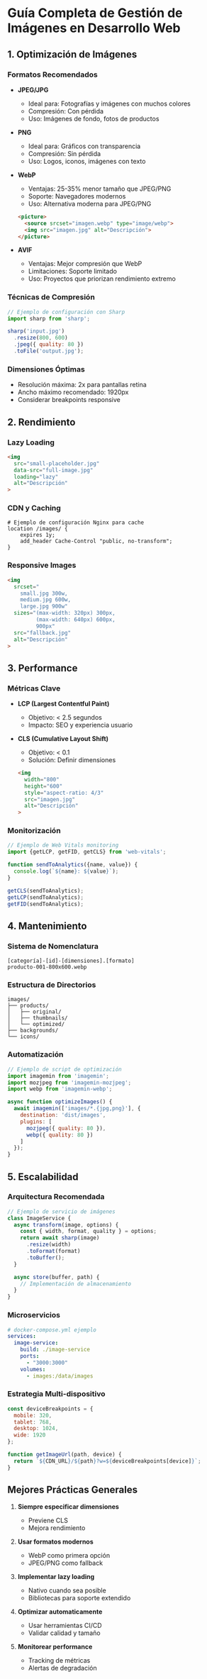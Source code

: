# Guía Completa de Gestión de Imágenes en Desarrollo Web

## 1. Optimización de Imágenes

### Formatos Recomendados

- **JPEG/JPG**
  - Ideal para: Fotografías y imágenes con muchos colores
  - Compresión: Con pérdida
  - Uso: Imágenes de fondo, fotos de productos

- **PNG**
  - Ideal para: Gráficos con transparencia
  - Compresión: Sin pérdida
  - Uso: Logos, iconos, imágenes con texto

- **WebP**
  - Ventajas: 25-35% menor tamaño que JPEG/PNG
  - Soporte: Navegadores modernos
  - Uso: Alternativa moderna para JPEG/PNG
  ```html
  <picture>
    <source srcset="imagen.webp" type="image/webp">
    <img src="imagen.jpg" alt="Descripción">
  </picture>
  ```

- **AVIF**
  - Ventajas: Mejor compresión que WebP
  - Limitaciones: Soporte limitado
  - Uso: Proyectos que priorizan rendimiento extremo

### Técnicas de Compresión

```javascript
// Ejemplo de configuración con Sharp
import sharp from 'sharp';

sharp('input.jpg')
  .resize(800, 600)
  .jpeg({ quality: 80 })
  .toFile('output.jpg');
```

### Dimensiones Óptimas
- Resolución máxima: 2x para pantallas retina
- Ancho máximo recomendado: 1920px
- Considerar breakpoints responsive

## 2. Rendimiento

### Lazy Loading
```html
<img 
  src="small-placeholder.jpg"
  data-src="full-image.jpg"
  loading="lazy"
  alt="Descripción"
>
```

### CDN y Caching
```nginx
# Ejemplo de configuración Nginx para cache
location /images/ {
    expires 1y;
    add_header Cache-Control "public, no-transform";
}
```

### Responsive Images
```html
<img 
  srcset="
    small.jpg 300w,
    medium.jpg 600w,
    large.jpg 900w"
  sizes="(max-width: 320px) 300px,
         (max-width: 640px) 600px,
         900px"
  src="fallback.jpg"
  alt="Descripción"
>
```

## 3. Performance

### Métricas Clave
- **LCP (Largest Contentful Paint)**
  - Objetivo: < 2.5 segundos
  - Impacto: SEO y experiencia usuario

- **CLS (Cumulative Layout Shift)**
  - Objetivo: < 0.1
  - Solución: Definir dimensiones
  ```html
  <img 
    width="800"
    height="600"
    style="aspect-ratio: 4/3"
    src="imagen.jpg"
    alt="Descripción"
  >
  ```

### Monitorización
```javascript
// Ejemplo de Web Vitals monitoring
import {getLCP, getFID, getCLS} from 'web-vitals';

function sendToAnalytics({name, value}) {
  console.log(`${name}: ${value}`);
}

getCLS(sendToAnalytics);
getLCP(sendToAnalytics);
getFID(sendToAnalytics);
```

## 4. Mantenimiento

### Sistema de Nomenclatura
```
[categoría]-[id]-[dimensiones].[formato]
producto-001-800x600.webp
```

### Estructura de Directorios
```
images/
├── products/
│   ├── original/
│   ├── thumbnails/
│   └── optimized/
├── backgrounds/
└── icons/
```

### Automatización
```javascript
// Ejemplo de script de optimización
import imagemin from 'imagemin';
import mozjpeg from 'imagemin-mozjpeg';
import webp from 'imagemin-webp';

async function optimizeImages() {
  await imagemin(['images/*.{jpg,png}'], {
    destination: 'dist/images',
    plugins: [
      mozjpeg({ quality: 80 }),
      webp({ quality: 80 })
    ]
  });
}
```

## 5. Escalabilidad

### Arquitectura Recomendada
```javascript
// Ejemplo de servicio de imágenes
class ImageService {
  async transform(image, options) {
    const { width, format, quality } = options;
    return await sharp(image)
      .resize(width)
      .toFormat(format)
      .toBuffer();
  }

  async store(buffer, path) {
    // Implementación de almacenamiento
  }
}
```

### Microservicios
```yaml
# docker-compose.yml ejemplo
services:
  image-service:
    build: ./image-service
    ports: 
      - "3000:3000"
    volumes:
      - images:/data/images
```

### Estrategia Multi-dispositivo
```javascript
const deviceBreakpoints = {
  mobile: 320,
  tablet: 768,
  desktop: 1024,
  wide: 1920
};

function getImageUrl(path, device) {
  return `${CDN_URL}/${path}?w=${deviceBreakpoints[device]}`;
}
```

## Mejores Prácticas Generales

1. **Siempre especificar dimensiones**
   - Previene CLS
   - Mejora rendimiento

2. **Usar formatos modernos**
   - WebP como primera opción
   - JPEG/PNG como fallback

3. **Implementar lazy loading**
   - Nativo cuando sea posible
   - Bibliotecas para soporte extendido

4. **Optimizar automaticamente**
   - Usar herramientas CI/CD
   - Validar calidad y tamaño

5. **Monitorear performance**
   - Tracking de métricas
   - Alertas de degradación